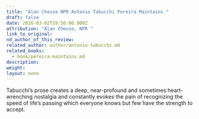 ```yaml
---
title: "Alan Cheuse NPR Antonio Tabucchi Pereira Maintains "
draft: false
date: 2016-03-02T19:56:00.000Z
attribution: "Alan Cheuse, NPR "
link_to_original:
nd_author_of_this_review:
related_author: author/antonio-tabucchi.md
related_books:
  - book/pereira-maintains.md
description:
weight:
layout: none
---
```

Tabucchi’s prose creates a deep, near-profound and sometimes heart-wrenching nostalgia and constantly evokes the pain of recognizing the speed of life’s passing which everyone knows but few have the strength to accept.


